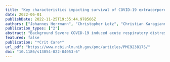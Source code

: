 ```yaml
---
title: "Key characteristics impacting survival of COVID-19 extracorporeal membrane oxygenation"
date: 2022-06-01
publishDate: 2022-11-25T19:35:44.978566Z
authors: ["Johannes Herrmann", "Christopher Lotz", "Christian Karagiannidis", "Steffen Weber-Carstens", "Stefan Kluge", "Christian Putensen", "Andreas Wehrfritz", "Karsten Schmidt", "Richard K. Ellerkmann", "Daniel Oswald", "Gösta Lotz", "Viviane Zotzmann", "Onnen Moerer", "Christian Kühn", "Matthias Kochanek", "Ralf Muellenbach", "Matthias Gaertner", "Falk Fichtner", "Florian Brettner", "Michael Findeisen", "Markus Heim", "Tobias Lahmer", "Felix Rosenow", "Nils Haake", "Philipp M. Lepper", "Peter Rosenberger", "Stephan Braune", "Mirjam Kohls", "Peter Heuschmann", "Patrick Meybohm"]
publication_types: ["2"]
abstract: "Background Severe COVID-19 induced acute respiratory distress syndrome (ARDS) often requires extracorporeal membrane oxygenation (ECMO). Recent German health insurance data revealed low ICU survival rates. Patient characteristics and experience of the ECMO center may determine intensive care unit (ICU) survival. The current study aimed to identify factors affecting ICU survival of COVID-19 ECMO patients.  Methods 673 COVID-19 ARDS ECMO patients treated in 26 centers between January 1st 2020 and March 22nd 2021 were included. Data on clinical characteristics, adjunct therapies, complications, and outcome were documented. Block wise logistic regression analysis was applied to identify variables associated with ICU-survival.  Results Most patients were between 50 and 70 years of age. PaO2/FiO2 ratio prior to ECMO was 72 mmHg (IQR: 58–99). ICU survival was 31.4%. Survival was significantly lower during the 2nd wave of the COVID-19 pandemic. A subgroup of 284 (42%) patients fulfilling modified EOLIA criteria had a higher survival (38%) (p = 0.0014, OR 0.64 (CI 0.41–0.99)). Survival differed between low, intermediate, and high-volume centers with 20%, 30%, and 38%, respectively (p = 0.0024). Treatment in high volume centers resulted in an odds ratio of 0.55 (CI 0.28–1.02) compared to low volume centers. Additional factors associated with survival were younger age, shorter time between intubation and ECMO initiation, BMI textgreater 35 (compared to textless 25), absence of renal replacement therapy or major bleeding/thromboembolic events.  Conclusions Structural and patient-related factors, including age, comorbidities and ECMO case volume, determined the survival of COVID-19 ECMO. These factors combined with a more liberal ECMO indication during the 2nd wave may explain the reasonably overall low survival rate. Careful selection of patients and treatment in high volume ECMO centers was associated with higher odds of ICU survival.   Trial registration  Registered in the German Clinical Trials Register (study ID: DRKS00022964, retrospectively registered, September 7th 2020, https://www.drks.de/drks_web/navigate.do?navigationId=trial.HTML&TRIAL_ID=DRKS00022964.  Graphical abstract    Supplementary Information The online version contains supplementary material available at 10.1186/s13054-022-04053-6."
featured: false
publication: "*Crit Care*"
url_pdf: "https://www.ncbi.nlm.nih.gov/pmc/articles/PMC9238175/"
doi: "10.1186/s13054-022-04053-6"
---
```


